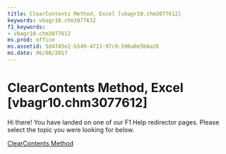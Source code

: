 ```yaml
---
title: ClearContents Method, Excel [vbagr10.chm3077612]
keywords: vbagr10.chm3077612
f1_keywords:
- vbagr10.chm3077612
ms.prod: office
ms.assetid: 5d4745e2-b549-4713-97c9-596a0e5b6a26
ms.date: 06/08/2017
---
```



# ClearContents Method, Excel [vbagr10.chm3077612]

Hi there! You have landed on one of our F1 Help redirector pages. Please select the topic you were looking for below.

[ClearContents Method](http://msdn.microsoft.com/library/8bf70623-e644-e45e-1b1e-565fe6acd223%28Office.15%29.aspx)


